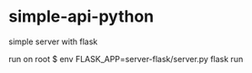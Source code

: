 # simple-api-python

simple server with flask

run on root
$ env FLASK_APP=server-flask/server.py flask run